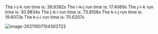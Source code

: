 The i-j-k run time is: 39.8392s
The i-k-j run time is: 17.4069s
The j-i-k run time is: 30.9834s
The j-k-i run time is: 73.8156s
The k-i-j run time is: 19.6073s
The k-j-i run time is: 70.6207s

![image-20211007104302722](研一课程/体系结构/running_record_time.assets/image-20211007104302722.png)
